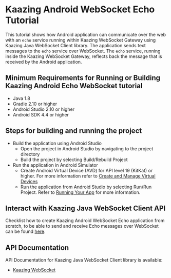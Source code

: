 # Kaazing Android WebSocket Echo Tutorial

This tutorial shows how Android application can communicate over the web with an `echo` service running within Kaazing WebSocket Gateway using Kaazing Java WebSocket Client library. The application sends text messages to the `echo` service over WebSocket.
The `echo` service, running inside the Kaazing WebSocket Gateway, reflects back the message that is received by the Android application. 

## Minimum Requirements for Running or Building Kaazing Android Echo WebSocket tutorial

* Java 1.8
* Gradle 2.10 or higher
* Android Studio 2.10 or higher
* Android SDK 4.4 or higher

## Steps for building and running the project

- Build the application using Android Studio
   - Open the project in Android Studio by navigating to the project directory
   - Build the project by selecting Build/Rebuild Project
- Run the application in Android Simulator 
   - Create Android Virtual Device (AVD) for API level 19 (KitKat) or higher. For more information refer to [Create and Manage Virtual Devices](https://developer.android.com/studio/run/managing-avds.html)
   - Run the application from Android Studio by selecting Run/Run Project. Refer to [Running Your App](https://developer.android.com/training/basics/firstapp/running-app.html) for more information.
	
## Interact with Kaazing Java WebSocket Client API

Checklist how to create Kaazing Android WebSocket Echo application from scratch, to be able to send and receive Echo messages over WebSocket can be found [here](http://kaazing.com/doc/5.0/websocket_client_docs/dev-android/o_dev_android.html).

## API Documentation

API Documentation for Kaazing Java WebSocket Client library is available:

* [Kaazing WebSocket](https://kaazing.com/doc/legacy/4.0/apidoc/client/java/gateway/index.html)

